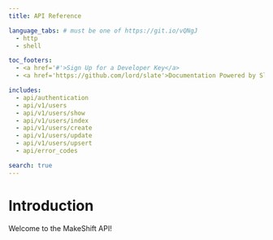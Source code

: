 ```yaml
---
title: API Reference

language_tabs: # must be one of https://git.io/vQNgJ
  - http
  - shell

toc_footers:
  - <a href='#'>Sign Up for a Developer Key</a>
  - <a href='https://github.com/lord/slate'>Documentation Powered by Slate</a>

includes:
  - api/authentication
  - api/v1/users
  - api/v1/users/show
  - api/v1/users/index
  - api/v1/users/create
  - api/v1/users/update
  - api/v1/users/upsert
  - api/error_codes

search: true
---
```


# Introduction

Welcome to the MakeShift API!

